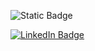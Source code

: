 
![Static Badge](https://img.shields.io/badge/PostgreSQL-316192?style=for-the-badge&logo=postgresql&logoColor=white)

  <div id="badges">
  <a href="https://www.linkedin.com/in/marcos-vin%C3%ADcius-3347b5358/">
    <img src="https://img.shields.io/badge/LinkedIn-blue?style=for-the-badge&logo=linkedin&logoColor=white" alt="LinkedIn Badge"/>
  </a>
</div>  
